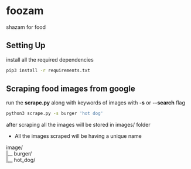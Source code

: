 # foozam
shazam for food

## Setting Up

install all the required dependencies

```bash
pip3 install -r requirements.txt
```

## Scraping food images from google

run the __scrape.py__ along with keywords of images with __-s__ or __--search__ flag

```bash
python3 scrape.py -s burger 'hot dog'
```

after scraping all the images will be stored in images/<keyword> folder
* All the images scraped will be having a unique name

image/ <br />
|__ burger/ <br /> 
|__ hot_dog/
